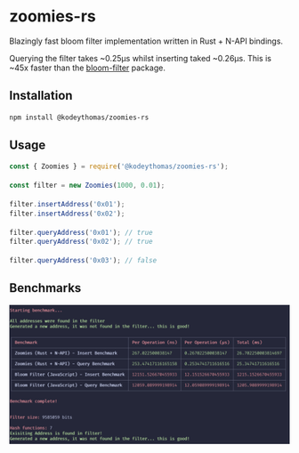 # zoomies-rs

Blazingly fast bloom filter implementation written in Rust + N-API bindings.

Querying the filter takes ~0.25µs whilst inserting taked ~0.26µs. This is ~45x faster than the [bloom-filter](https://www.npmjs.com/package/bloom-filter) package.

## Installation

```sh
npm install @kodeythomas/zoomies-rs
```

## Usage

```js
const { Zoomies } = require('@kodeythomas/zoomies-rs');

const filter = new Zoomies(1000, 0.01);

filter.insertAddress('0x01');
filter.insertAddress('0x02');

filter.queryAddress('0x01'); // true
filter.queryAddress('0x02'); // true

filter.queryAddress('0x03'); // false
```

## Benchmarks

![Benchmark Results](./benchmark.png)
